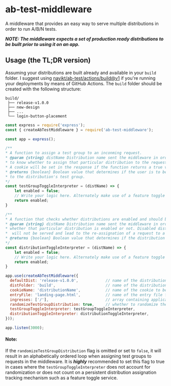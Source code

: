 # ab-test-middleware
A middleware that provides an easy way to serve multiple distributions in order to run A/B/N tests.

_**NOTE: The middleware expects a set of production ready distributions to be built prior to using it on an app.**_ 

## Usage (the TL;DR version) 

Assuming your distributions are built already and available in your `build` folder.
I suggest using [navikt/ab-test/actions/build@v1](https://github.com/navikt/ab-test/tree/main/actions/build) 
if you're running your deployments by means of GitHub Actions.
The `build` folder should be created with the following structure:
```
build/
 ├── release-v1.0.0
 ├── new-design
 ├── ...
 └── login-button-placement
``` 

```javascript
const express = require('express');
const { createAbTestMiddleware } = require('ab-test-middleware');

const app = express();

/**
* A function to assign a test group to an inconming request.
* @param {string} distName Distribution name sent the middleware in order 
* to know whether to assign that particular distribution to the request or not. 
* A cookie will be set in the response if the function returns a true value.  
* @returns {boolean} Boolean value that determines if the user is to be assigned 
* to the distribution's test group. 
*/
const testGroupToggleInterpreter = (distName) => {
    let enabled = false;
    // Write your logic here. Alternately make use of a feature toggle mechanism here.    
    return enabled;
}

/**
* A function that checks whether distributions are enabled and should be servable.
* @param {string} distName Distribution name sent the middleware in order to know
* whether that particular distribution is enabled or not. Disabled distributions
*  will not be served and lead to the re-assignation of a request to a different distribution.  
* @returns {boolean} Boolean value that determines if the distribution is enabled and servable. 
*/
const distributionToggleInterpreter = (distName) => {
    let enabled = false;
    // Write your logic here. Alternately make use of a feature toggle mechanism here.    
    return enabled;
}

app.use(createAbTestMiddleware({
  defaultDist: 'release-v1.0.0',            // name of the distribution (default: 'master')
  distFolder: 'build',                      // name of the distribution folder (default: 'dist') 
  cookieName: 'distributionName',           // name of the cookie to be set on test group assignation (default: 'testGroup')
  entryFile: 'landing-page.html',           // name of the entry file for your distribution (default: 'index.html')
  ingresses: ['/'],                         // array containing application ingresses (default: ['/'])
  randomizeTestGroupDistribution: true,     // whether to randomize the test group assignation (default: false)
  testGroupToggleInterpreter: testGroupToggleInterpreter,
  distributionToggleInterpreter: distributionToggleInterpreter,
}));

app.listen(3000);
``` 

#### Note: 
If the `randomizeTestGroupDistribution` flag is omitted or set to `false`, it will result in 
an alphabetically ordered loop when assigning test groups to requests in the middleware. 
It is _**highly**_ recommended to set this flag to true in cases where the `testGroupToggleInterpreter` 
does not account for randomization or does not count on a persistent distribution assignation 
tracking mechanism such as a feature toggle service.  

